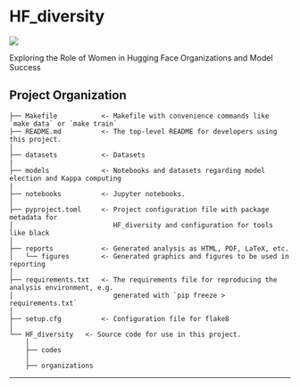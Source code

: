 # HF_diversity

<a target="_blank" href="https://cookiecutter-data-science.drivendata.org/">
    <img src="https://img.shields.io/badge/CCDS-Project%20template-328F97?logo=cookiecutter" />
</a>

Exploring the Role of Women in Hugging Face Organizations and Model Success

## Project Organization

```
├── Makefile           <- Makefile with convenience commands like `make data` or `make train`
├── README.md          <- The top-level README for developers using this project.
│
├── datasets           <- Datasets
|               
├── models             <- Notebooks and datasets regarding model election and Kappa computing
|
├── notebooks          <- Jupyter notebooks. 
│
├── pyproject.toml     <- Project configuration file with package metadata for 
│                         HF_diversity and configuration for tools like black
│
├── reports            <- Generated analysis as HTML, PDF, LaTeX, etc.
│   └── figures        <- Generated graphics and figures to be used in reporting
│
├── requirements.txt   <- The requirements file for reproducing the analysis environment, e.g.
│                         generated with `pip freeze > requirements.txt`
│
├── setup.cfg          <- Configuration file for flake8
│
└── HF_diversity   <- Source code for use in this project.
    │
    ├── codes           
    │
    ├── organizations
```

--------


